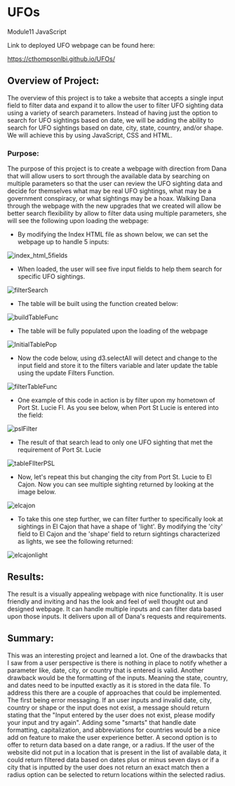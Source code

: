 # UFOs
Module11 JavaScript

Link to deployed UFO webpage can be found here: 

https://cthompsonlbi.github.io/UFOs/

## Overview of Project:
The overview of this project is to take a website that accepts a single input field to filter data and expand it to allow the user to filter UFO sighting data using a variety of search parameters.  Instead of having just the option to search for UFO sightings based on date, we will be adding the ability to search for UFO sightings based on date, city, state, country, and/or shape.  We will achieve this by using JavaScript, CSS and HTML.
### Purpose:
The purpose of this project is to create a webpage with direction from Dana that will allow users to sort through the available data by searching on multiple parameters so that the user can review the UFO sighting data and decide for themselves what may be real UFO sightings, what may be a government conspiracy, or what sightings may be a hoax.  Walking Dana through the webpage with the new upgrades that we created will allow be better search flexibility by allow to filter data using multiple parameters, she will see the following upon loading the webpage:

* By modifying the Index HTML file as shown below, we can set the webpage up to handle 5 inputs:

![index_html_5fields](resources/index_html_5fields.png)

* When loaded, the user will see five input fields to help them search for specific UFO sightings.

![filterSearch](resources/filterSearch.png)

* The table will be built using the function created below:

![buildTableFunc](resources/buildTableFunc.png)

* The table will be fully populated upon the loading of the webpage

![InitialTablePop](resources/InitialTablePop.png)

* Now the code below, using d3.selectAll will detect and change to the input field and store it to the filters variable and later update the table using the update Filters Function.

![filterTableFunc](resources/filterTableFunc.png)

* One example of this code in action is by filter upon my hometown of Port St. Lucie Fl.  As you see below, when Port St Lucie is entered into the field:

![pslFilter](resources/pslFilter.png)

* The result of that search lead to only one UFO sighting that met the requirement of Port St. Lucie

![tableFIlterPSL](resources/tableFIlterPSL.png)

* Now, let's repeat this but changing the city from Port St. Lucie to El Cajon. Now you can see multiple sighting returned by looking at the image below.

![elcajon](resources/elcajon.png)

* To take this one step further, we can filter further to specifically look at sightings in El Cajon that have a shape of 'light'.  By modifying the 'city' field to El Cajon and the 'shape' field to return sightings characterized as lights, we see the following returned:

![elcajonlight](resources/elcajonlight.png)

## Results:

The result is a visually appealing webpage with nice functionality.  It is user friendly and inviting and has the look and feel of well thought out and designed webpage.  It can handle multiple inputs and can filter data based upon those inputs.  It delivers upon all of Dana's requests and requirements.

## Summary:
This was an interesting project and learned a lot.  One of the drawbacks that I saw from a user perspective is there is nothing in place to notify whether a parameter like, date, city, or country that is entered is valid.  Another drawback would be the formatting of the inputs.  Meaning the state, country, and dates need to be inputted exactly as it is stored in the data file.  To address this there are a couple of approaches that could be implemented.  The first being error messaging.  If an user inputs and invalid date, city, country or shape or the input does not exist, a message should return stating that the "Input entered by the user does not exist, please modify your input and try again".  Adding some "smarts" that handle date formatting, capitalization, and abbreviations for countries would be a nice add on feature to make the user experience better. A second option is to offer to return data based on a date range, or a radius.  If the user of the website did not put in a location that is present in the list of available data, it could return filtered data based on dates plus or minus seven days or if a city that is inputted by the user does not return an exact match then a radius option can be selected to return locations within the selected radius.
